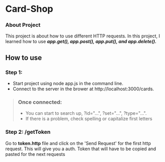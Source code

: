 # Card-Shop

### About Project ###
This project is about how to use different HTTP requests. In this project, I learned how to use ***app.get(), app.post(), app.put(), and app.delete().***

## How to use ##
### Step 1: ###
- Start project using node app.js in the command line.
- Connect to the server in the brower at http://localhost:3000/cards.
> ### Once connected: ###
> * You can start to search up, ?id="...", ?set="...", ?type="...".
> * If there is a problem, check spelling or capitalize first letters


### Step 2: /getToken ###
Go to **token.http** file and click on the 'Send Request' for the first http request. This will give you a auth. Token that will have to be copied and pasted for the next requests